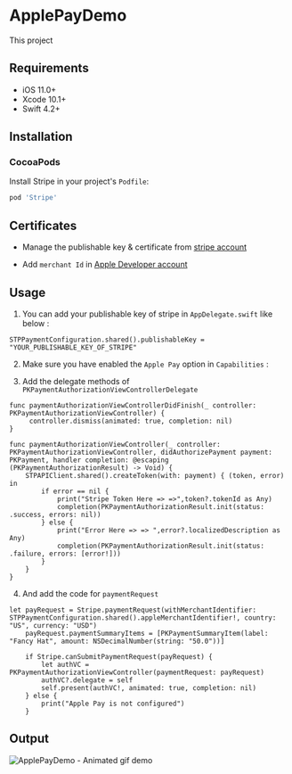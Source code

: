 # ApplePayDemo

This project 
 ## Requirements

- iOS 11.0+
- Xcode 10.1+
- Swift 4.2+

## Installation

### CocoaPods

Install Stripe in your project's `Podfile`:

```ruby
pod 'Stripe'
```

Certificates
----------------------------------------------------
- Manage the publishable key & certificate from [stripe account](https://dashboard.stripe.com/account/apple_pay)

- Add `merchant Id` in [Apple Developer account](https://developer.apple.com/)

Usage
----------------------------------------------------
  1. You can add your publishable key of stripe in `AppDelegate.swift` like below :

    STPPaymentConfiguration.shared().publishableKey = "YOUR_PUBLISHABLE_KEY_OF_STRIPE"
    
  2. Make sure you have enabled the `Apple Pay` option in `Capabilities` :

  3. Add the delegate methods of `PKPaymentAuthorizationViewControllerDelegate`


    func paymentAuthorizationViewControllerDidFinish(_ controller: PKPaymentAuthorizationViewController) {
         controller.dismiss(animated: true, completion: nil)
    }
    
    func paymentAuthorizationViewController(_ controller: PKPaymentAuthorizationViewController, didAuthorizePayment payment: PKPayment, handler completion: @escaping (PKPaymentAuthorizationResult) -> Void) {
        STPAPIClient.shared().createToken(with: payment) { (token, error) in
            if error == nil {
                print("Stripe Token Here => =>",token?.tokenId as Any)
                completion(PKPaymentAuthorizationResult.init(status: .success, errors: nil))
            } else {
                print("Error Here => => ",error?.localizedDescription as Any)
                completion(PKPaymentAuthorizationResult.init(status: .failure, errors: [error!]))
            }
        }
    }
    
  4. And add the code for `paymentRequest`

    let payRequest = Stripe.paymentRequest(withMerchantIdentifier: STPPaymentConfiguration.shared().appleMerchantIdentifier!, country: "US", currency: "USD")
        payRequest.paymentSummaryItems = [PKPaymentSummaryItem(label: "Fancy Hat", amount: NSDecimalNumber(string: "50.0"))]
        
        if Stripe.canSubmitPaymentRequest(payRequest) {
            let authVC = PKPaymentAuthorizationViewController(paymentRequest: payRequest)
            authVC?.delegate = self
            self.present(authVC!, animated: true, completion: nil)
        } else {
            print("Apple Pay is not configured")
        }

Output
----------------------------------------------------

![ApplePayDemo - Animated gif demo](ApplePayDemo/ApplePay.gif)


